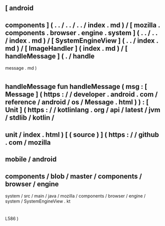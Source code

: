 [
android
-
components
]
(
.
.
/
.
.
/
.
.
/
index
.
md
)
/
[
mozilla
.
components
.
browser
.
engine
.
system
]
(
.
.
/
.
.
/
index
.
md
)
/
[
SystemEngineView
]
(
.
.
/
index
.
md
)
/
[
ImageHandler
]
(
index
.
md
)
/
[
handleMessage
]
(
.
/
handle
-
message
.
md
)
#
handleMessage
fun
handleMessage
(
msg
:
[
Message
]
(
https
:
/
/
developer
.
android
.
com
/
reference
/
android
/
os
/
Message
.
html
)
)
:
[
Unit
]
(
https
:
/
/
kotlinlang
.
org
/
api
/
latest
/
jvm
/
stdlib
/
kotlin
/
-
unit
/
index
.
html
)
[
(
source
)
]
(
https
:
/
/
github
.
com
/
mozilla
-
mobile
/
android
-
components
/
blob
/
master
/
components
/
browser
/
engine
-
system
/
src
/
main
/
java
/
mozilla
/
components
/
browser
/
engine
/
system
/
SystemEngineView
.
kt
#
L586
)
